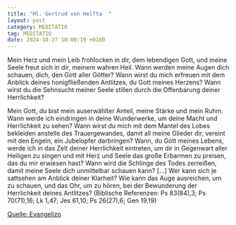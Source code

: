 ```yaml
---
title: "Hl. Gertrud von Helfta  "
layout: post
category: MEDITATIO
tag: MEDITATIO
date: 2024-10-27 10:00:19 +0100
---
```


 Mein Herz und mein Leib frohlocken in dir, dem lebendigen Gott, und meine Seele freut sich in dir, meinem wahren Heil. Wann werden meine Augen dich schauen, dich, den Gott aller Götter? Wann wirst du mich erfreuen mit dem Anblick deines honigfließenden Antlitzes, du Gott meines Herzens? Wann wirst du die Sehnsucht meiner Seele stillen durch die Offenbarung deiner Herrlichkeit?

Mein Gott, du bist mein auserwählter Anteil, meine Stärke und mein Ruhm.<!--more--> Wann werde ich eindringen in deine Wunderwerke, um deine Macht und Herrlichkeit zu sehen? Wann wirst du mich mit dem Mantel des Lobes bekleiden anstelle des Trauergewandes, damit all meine Glieder dir, vereint mit den Engeln, ein Jubelopfer darbringen? Wann, du Gott meines Lebens, werde ich in das Zelt deiner Herrlichkeit eintreten, um dir in Gegenwart aller Heiligen zu singen und mit Herz und Seele das große Erbarmen zu preisen, das du mir erwiesen hast? Wann wird die Schlinge des Todes zerreißen, damit meine Seele dich unmittelbar schauen kann? [...]
Wer kann sich je sattsehen am Anblick deiner Klarheit? Wie kann das Auge ausreichen, um zu schauen, und das Ohr, um zu hören, bei der Bewunderung der Herrlichkeit deines Antlitzes?
 (Biblische Referenzen: Ps 83(84),3; Ps 70(71),16; Lk 1,47; Jes 61,10; Ps 26(27),6; Gen 19,19)

[Quelle: Evangelizo](https://evangeliumtagfuertag.org/DE/gospel)